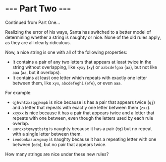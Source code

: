 # --- Part Two ---

Continued from Part One...

Realizing the error of his ways, Santa has switched to a better model of determining whether a string is naughty or nice. None of the old rules apply, as they are all clearly ridiculous.

Now, a nice string is one with all of the following properties:

* It contains a pair of any two letters that appears at least twice in the string without overlapping, like ```xyxy``` (```xy```) or ```aabcdefgaa``` (```aa```), but not like ```aaa``` (```aa```, but it overlaps).
* It contains at least one letter which repeats with exactly one letter between them, like ```xyx```, ```abcdefeghi``` (```efe```), or even ```aaa```.

For example:

* ```qjhvhtzxzqqjkmpb``` is nice because is has a pair that appears twice (```qj```) and a letter that repeats with exactly one letter between them (```zxz```).
* ```xxyxx``` is nice because it has a pair that appears twice and a letter that repeats with one between, even though the letters used by each rule overlap.
* ```uurcxstgmygtbstg``` is naughty because it has a pair (```tg```) but no repeat with a single letter between them.
* ```ieodomkazucvgmuy``` is naughty because it has a repeating letter with one between (```odo```), but no pair that appears twice.

How many strings are nice under these new rules?